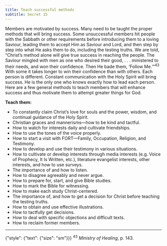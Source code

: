 ```yaml
---
title: Teach successful methods
subtitle: Secret 15
---
```


Members are motivated by success. Many need to be taught the proper methods that will bring success. Some unsuccessful members hit people with the Sabbath or other requirements before introducing them to a loving Saviour, leading them to accept Him as Saviour and Lord, and then step by step into what He asks them to do, including the testing truths. We are told, “Christ’s method alone will give true success in reaching the people. The Saviour mingled with men as one who desired their good, . . . ministered to their needs, and won their confidence. Then He bade them, ‘Follow Me.’”<sup>43</sup> With some it takes longer to win their confidence than with others. Each person is different. Constant communication with the Holy Spirit will bring success. He is the only one who knows exactly how to lead each person. Here are a few general methods to teach members that will enhance success and thus motivate them to attempt greater things for God.

**Teach them:**

- To constantly claim Christ’s love for souls and the power, wisdom, and continual guidance of the Holy Spirit.
- Christian graces and mannerisms—how to be kind and tactful.
- How to watch for interests daily and cultivate friendships.
- How to use the tones of the voice properly.
- How to start a visit with FORT—Family, Occupation, Religion, and Testimony.
- How to develop and use their testimony in various situations.
- How to cultivate or develop interests through media interests (e.g. Voice of Prophecy, It Is Written, etc.), literature evangelist interests, other interests, and how to use surveys.
- The importance of and how to listen.
- How to disagree agreeably and never argue.
- How to prepare for, start, and give Bible studies.
- How to mark the Bible for witnessing.
- How to make each study Christ-centered.
- The importance of, and how to get a decision for Christ before teaching the testing truths.
- How to obtain and use effective illustrations.
- How to tactfully get decisions.
- How to deal with specific objections and difficult texts.
- How to reclaim former members.

---

{"style": {"text": {"size": "sm"}}}
<sup>43</sup> _Ministry of Healing_, p. 143.